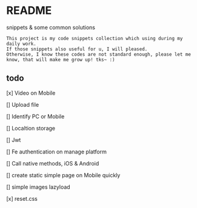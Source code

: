 # README

snippets & some common solutions

    This project is my code snippets collection which using during my daily work.
    If those snippets also useful for u, I will pleased.
    Otherwise, I know these codes are not standard enough, please let me know, that will make me grow up! tks~ :)

## todo

[x] Video on Mobile

[] Upload file

[] Identify PC or Mobile

[] Localtion storage

[] Jwt

[] Fe authentication on manage platform

[] Call native methods, iOS & Android

[] create static simple page on Mobile quickly

[] simple images lazyload

[x] reset.css

